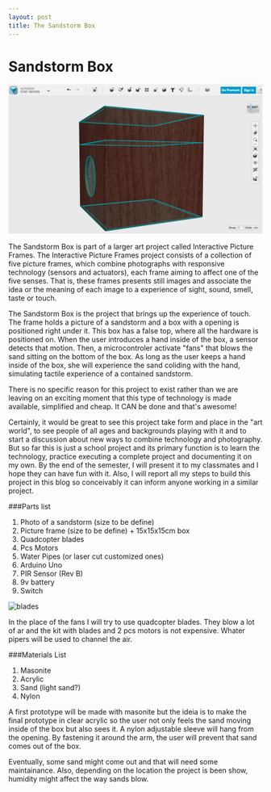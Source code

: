 ```yaml
---
layout: post
title: The Sandstorm Box
---
```

# Sandstorm Box
![Render of Sandstorm Box in 123D](../images/sandstorm_box1.png)

The Sandstorm Box is part of a larger art project called Interactive Picture Frames.
The Interactive Picture Frames project consists of a collection of five picture frames, which combine photographs with responsive technology (sensors and actuators), each frame aiming to affect one of the five senses. That is, these frames presents still images and associate the idea or the meaning of each image to a experience of sight, sound, smell, taste or touch.

The Sandstorm Box is the project that brings up the experience of touch. 
The frame holds a picture of a sandstorm and a box with a opening is positioned right under it. This box has a false top, where all the hardware is positioned on. When the user introduces a hand inside of the box, a sensor detects that motion. Then, a microcontroler activate "fans" that blows the sand sitting on the bottom of the box. As long as the user keeps a hand inside of the box, she will experience the sand coliding with the hand, simulating tactile experience of a contained sandstorm.

There is no specific reason for this project to exist rather than we are leaving on an exciting moment that this type of technology is made available, simplified and cheap. It CAN be done and that's awesome!  

Certainly, it would be great to see this project take form and place in the "art world", to see people of all ages and backgrounds playing with it and to start a discussion about new ways to combine technology and photography. But so far this is just a school project and its primary function is to learn the technology, practice executing a complete project and documenting it on my own. 
By the end of the semester, I will present it to my classmates and I hope they can have fun with it.
Also, I will report all my steps to build this project in this blog so conceivably it can inform anyone working in a similar project.


###Parts list
1. Photo of a sandstorm (size to be define)
2. Picture frame (size to be define) + 15x15x15cm box
3. Quadcopter blades
4. Pcs Motors
5. Water Pipes (or laser cut customized ones)
6. Arduino Uno
7. PIR Sensor (Rev B)
8. 9v battery
9. Switch


![blades](../images/blades.png)

In the place of the fans I will try to use quadcopter blades. They blow a lot of ar and the kit with blades and 2 pcs motors is not expensive. 
Whater pipers will be used to channel the air.

###Materials List
1. Masonite
2. Acrylic
3. Sand (light sand?)
4. Nylon

A first prototype will be made with masonite but the ideia is to make the final prototype in clear acrylic so the user not only feels the sand moving inside of the box but also sees it.
A nylon adjustable sleeve will hang from the opening. By fastening it around the arm, the user will prevent that sand comes out of the box.

Eventually, some sand might come out and that will need some maintainance. Also, depending on the location the project is been show, humidity might affect the way sands blow. 


